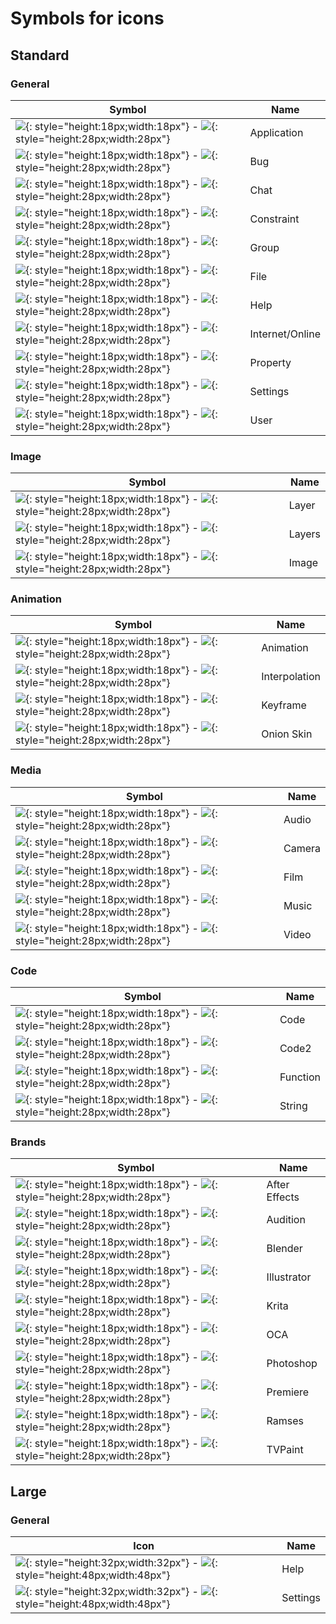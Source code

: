 # Symbols for icons

## Standard

### General

| Symbol | Name |
|---|---|
| ![](icons/2_Symbols/General/application_sd.svg){: style="height:18px;width:18px"} - ![](icons/2_Symbols/General/application_sd.svg){: style="height:28px;width:28px"} | Application |
| ![](icons/2_Symbols/General/bug_sd.svg){: style="height:18px;width:18px"} - ![](icons/2_Symbols/General/bug_sd.svg){: style="height:28px;width:28px"} | Bug |
| ![](icons/2_Symbols/General/chat_sd.svg){: style="height:18px;width:18px"} - ![](icons/2_Symbols/General/chat_sd.svg){: style="height:28px;width:28px"} | Chat |
| ![](icons/2_Symbols/General/constraint_sd.svg){: style="height:18px;width:18px"} - ![](icons/2_Symbols/General/constraint_sd.svg){: style="height:28px;width:28px"} | Constraint |
| ![](icons/2_Symbols/General/group_sd.svg){: style="height:18px;width:18px"} - ![](icons/2_Symbols/General/group_sd.svg){: style="height:28px;width:28px"} | Group |
| ![](icons/2_Symbols/General/file_sd.svg){: style="height:18px;width:18px"} - ![](icons/2_Symbols/General/file_sd.svg){: style="height:28px;width:28px"} | File |
| ![](icons/2_Symbols/General/help_sd.svg){: style="height:18px;width:18px"} - ![](icons/2_Symbols/General/help_sd.svg){: style="height:28px;width:28px"} | Help |
| ![](icons/2_Symbols/General/internet_sd.svg){: style="height:18px;width:18px"} - ![](icons/2_Symbols/General/internet_sd.svg){: style="height:28px;width:28px"} | Internet/Online |
| ![](icons/2_Symbols/General/property_sd.svg){: style="height:18px;width:18px"} - ![](icons/2_Symbols/General/property_sd.svg){: style="height:28px;width:28px"} | Property |
| ![](icons/2_Symbols/General/settings_sd.svg){: style="height:18px;width:18px"} - ![](icons/2_Symbols/General/settings_sd.svg){: style="height:28px;width:28px"} | Settings |
| ![](icons/2_Symbols/General/user_sd.svg){: style="height:18px;width:18px"} - ![](icons/2_Symbols/General/user_sd.svg){: style="height:28px;width:28px"} | User |

### Image

| Symbol | Name |
|---|---|
| ![](icons/2_Symbols/Image/layer_sd.svg){: style="height:18px;width:18px"} - ![](icons/2_Symbols/Image/layer_sd.svg){: style="height:28px;width:28px"} | Layer |
| ![](icons/2_Symbols/Image/layers_sd.svg){: style="height:18px;width:18px"} - ![](icons/2_Symbols/Image/layers_sd.svg){: style="height:28px;width:28px"} | Layers |
| ![](icons/2_Symbols/Image/image_sd.svg){: style="height:18px;width:18px"} - ![](icons/2_Symbols/Image/image_sd.svg){: style="height:28px;width:28px"} | Image |

### Animation

| Symbol | Name |
|---|---|
| ![](icons/2_Symbols/Animation/animation_sd.svg){: style="height:18px;width:18px"} - ![](icons/2_Symbols/Animation/animation_sd.svg){: style="height:28px;width:28px"} | Animation |
| ![](icons/2_Symbols/Animation/interpolation_sd.svg){: style="height:18px;width:18px"} - ![](icons/2_Symbols/Animation/interpolation_sd.svg){: style="height:28px;width:28px"} | Interpolation |
| ![](icons/2_Symbols/Animation/keyframe_sd.svg){: style="height:18px;width:18px"} - ![](icons/2_Symbols/Animation/keyframe_sd.svg){: style="height:28px;width:28px"} | Keyframe |
| ![](icons/2_Symbols/Animation/onionskin_sd.svg){: style="height:18px;width:18px"} - ![](icons/2_Symbols/Animation/onionskin_sd.svg){: style="height:28px;width:28px"} | Onion Skin |

### Media

| Symbol | Name |
|---|---|
| ![](icons/2_Symbols/Media/audio_sd.svg){: style="height:18px;width:18px"} - ![](icons/2_Symbols/Media/audio_sd.svg){: style="height:28px;width:28px"} | Audio |
| ![](icons/2_Symbols/Media/camera_sd.svg){: style="height:18px;width:18px"} - ![](icons/2_Symbols/Media/camera_sd.svg){: style="height:28px;width:28px"} | Camera |
| ![](icons/2_Symbols/Media/film_sd.svg){: style="height:18px;width:18px"} - ![](icons/2_Symbols/Media/film_sd.svg){: style="height:28px;width:28px"} | Film |
| ![](icons/2_Symbols/Media/music_sd.svg){: style="height:18px;width:18px"} - ![](icons/2_Symbols/Media/music_sd.svg){: style="height:28px;width:28px"} | Music |
| ![](icons/2_Symbols/Media/video_sd.svg){: style="height:18px;width:18px"} - ![](icons/2_Symbols/Media/video_sd.svg){: style="height:28px;width:28px"} | Video |

### Code

| Symbol | Name |
|---|---|
| ![](icons/2_Symbols/Code/code_sd.svg){: style="height:18px;width:18px"} - ![](icons/2_Symbols/Code/code_sd.svg){: style="height:28px;width:28px"} | Code |
| ![](icons/2_Symbols/Code/code2_sd.svg){: style="height:18px;width:18px"} - ![](icons/2_Symbols/Code/code2_sd.svg){: style="height:28px;width:28px"} | Code2 |
| ![](icons/2_Symbols/Code/function_sd.svg){: style="height:18px;width:18px"} - ![](icons/2_Symbols/Code/function_sd.svg){: style="height:28px;width:28px"} | Function |
| ![](icons/2_Symbols/Code/string_sd.svg){: style="height:18px;width:18px"} - ![](icons/2_Symbols/Code/string_sd.svg){: style="height:28px;width:28px"} | String |

### Brands

| Symbol | Name |
|---|---|
| ![](icons/2_Symbols/Brands/after-effects_sd.svg){: style="height:18px;width:18px"} - ![](icons/2_Symbols/Brands/after-effects_sd.svg){: style="height:28px;width:28px"} | After Effects |
| ![](icons/2_Symbols/Brands/audition_sd.svg){: style="height:18px;width:18px"} - ![](icons/2_Symbols/Brands/audition_sd.svg){: style="height:28px;width:28px"} | Audition |
| ![](icons/2_Symbols/Brands/blender_sd.svg){: style="height:18px;width:18px"} - ![](icons/2_Symbols/Brands/blender_sd.svg){: style="height:28px;width:28px"} | Blender |
| ![](icons/2_Symbols/Brands/illustrator_sd.svg){: style="height:18px;width:18px"} - ![](icons/2_Symbols/Brands/illustrator_sd.svg){: style="height:28px;width:28px"} | Illustrator |
| ![](icons/2_Symbols/Brands/krita_sd.svg){: style="height:18px;width:18px"} - ![](icons/2_Symbols/Brands/krita_sd.svg){: style="height:28px;width:28px"} | Krita |
| ![](icons/2_Symbols/Brands/oca_sd.svg){: style="height:18px;width:18px"} - ![](icons/2_Symbols/Brands/oca_sd.svg){: style="height:28px;width:28px"} | OCA |
| ![](icons/2_Symbols/Brands/photoshop_sd.svg){: style="height:18px;width:18px"} - ![](icons/2_Symbols/Brands/photoshop_sd.svg){: style="height:28px;width:28px"} | Photoshop |
| ![](icons/2_Symbols/Brands/premiere_sd.svg){: style="height:18px;width:18px"} - ![](icons/2_Symbols/Brands/premiere_sd.svg){: style="height:28px;width:28px"} | Premiere |
| ![](icons/2_Symbols/Brands/ramses_sd.svg){: style="height:18px;width:18px"} - ![](icons/2_Symbols/Brands/ramses_sd.svg){: style="height:28px;width:28px"} | Ramses |
| ![](icons/2_Symbols/Brands/tvpaint_sd.svg){: style="height:18px;width:18px"} - ![](icons/2_Symbols/Brands/tvpaint_sd.svg){: style="height:28px;width:28px"} | TVPaint |

## Large

### General

| Icon | Name |
|---|---|
| ![](icons/2_Symbols/General/help_bd.svg){: style="height:32px;width:32px"} - ![](icons/2_Symbols/General/help_bd.svg){: style="height:48px;width:48px"} | Help |
| ![](icons/2_Symbols/General/settings_bd.svg){: style="height:32px;width:32px"} - ![](icons/2_Symbols/General/settings_bd.svg){: style="height:48px;width:48px"} | Settings |